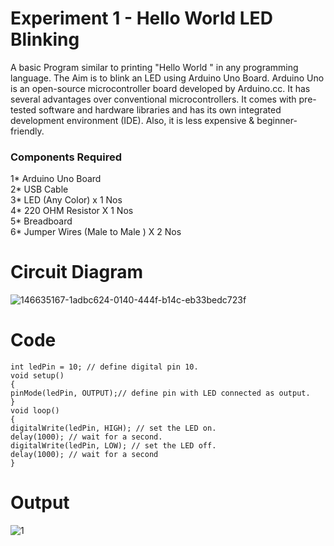 # Experiment 1 - Hello World LED Blinking

A basic Program similar to printing "Hello World " in any programming language. 
The Aim is to blink an LED using Arduino Uno Board. Arduino Uno is an open-source microcontroller board developed by Arduino.cc.
It has several advantages over conventional microcontrollers. It comes with pre-tested software and hardware libraries and has its own integrated development environment (IDE). 
Also, it is less expensive & beginner-friendly.

### Components Required 

1* Arduino Uno Board<br>
2* USB Cable<br>
3* LED (Any Color) x 1 Nos<br>
4* 220 OHM Resistor X 1 Nos<br>
5* Breadboard<br>
6* Jumper Wires (Male to Male ) X 2 Nos<br>

# Circuit Diagram

![146635167-1adbc624-0140-444f-b14c-eb33bedc723f](https://user-images.githubusercontent.com/76148902/146767091-15fe3110-a9f5-4a37-b680-3560c84ad473.png)


# Code

```
int ledPin = 10; // define digital pin 10.
void setup()
{
pinMode(ledPin, OUTPUT);// define pin with LED connected as output.
}
void loop()
{
digitalWrite(ledPin, HIGH); // set the LED on.
delay(1000); // wait for a second.
digitalWrite(ledPin, LOW); // set the LED off.
delay(1000); // wait for a second
}
```

# Output

![1](https://user-images.githubusercontent.com/76148902/147094119-ebae3dd1-c845-4359-9513-661e2a3c716a.jpg)
